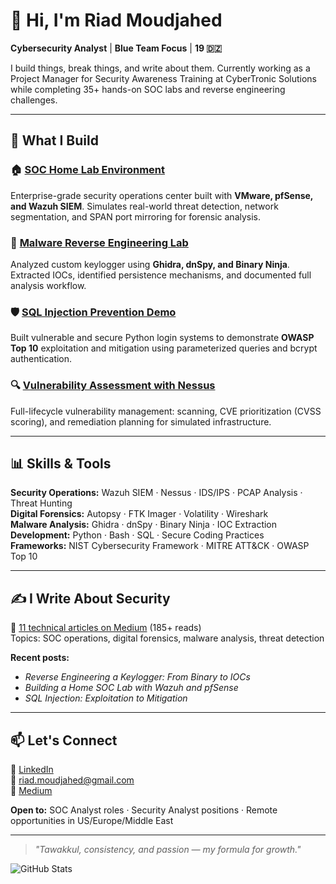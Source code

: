 # 👋 Hi, I'm Riad Moudjahed

**Cybersecurity Analyst** | **Blue Team Focus** | **19 🇩🇿**

I build things, break things, and write about them. Currently working as a Project Manager for Security Awareness Training at CyberTronic Solutions while completing 35+ hands-on SOC labs and reverse engineering challenges.

---

## 🔧 What I Build

### 🏠 [SOC Home Lab Environment](https://github.com/RiadMoudjahed/SOC-Analyst-Projects/blob/main/Networking/Network.md)
Enterprise-grade security operations center built with **VMware, pfSense, and Wazuh SIEM**. Simulates real-world threat detection, network segmentation, and SPAN port mirroring for forensic analysis.

### 🦠 [Malware Reverse Engineering Lab](https://github.com/RiadMoudjahed/Keylogger_MalwareAnalysis_Lab)
Analyzed custom keylogger using **Ghidra, dnSpy, and Binary Ninja**. Extracted IOCs, identified persistence mechanisms, and documented full analysis workflow.

### 🛡️ [SQL Injection Prevention Demo](https://github.com/RiadMoudjahed/SOC-Analyst-Projects/blob/main/Vulnerability%20Management/SQL%20Injection%20Prevention%20Demo.md)
Built vulnerable and secure Python login systems to demonstrate **OWASP Top 10** exploitation and mitigation using parameterized queries and bcrypt authentication.

### 🔍 [Vulnerability Assessment with Nessus](https://github.com/RiadMoudjahed/SOC-Analyst-Projects/blob/main/Vulnerability%20Management/Basic%20Vulnerability%20Analysis%20With%20Nessus.md)
Full-lifecycle vulnerability management: scanning, CVE prioritization (CVSS scoring), and remediation planning for simulated infrastructure.

---

## 📊 Skills & Tools

**Security Operations:** Wazuh SIEM · Nessus · IDS/IPS · PCAP Analysis · Threat Hunting  
**Digital Forensics:** Autopsy · FTK Imager · Volatility · Wireshark  
**Malware Analysis:** Ghidra · dnSpy · Binary Ninja · IOC Extraction  
**Development:** Python · Bash · SQL · Secure Coding Practices  
**Frameworks:** NIST Cybersecurity Framework · MITRE ATT&CK · OWASP Top 10

---

## ✍️ I Write About Security

📖 [11 technical articles on Medium](https://medium.com/@riadmouja47) (185+ reads)  
Topics: SOC operations, digital forensics, malware analysis, threat detection

**Recent posts:**
- *Reverse Engineering a Keylogger: From Binary to IOCs*
- *Building a Home SOC Lab with Wazuh and pfSense*
- *SQL Injection: Exploitation to Mitigation*

---

## 📫 Let's Connect

💼 [LinkedIn](https://www.linkedin.com/in/riad-moudjahed/)  
📧 riad.moudjahed@gmail.com  
📝 [Medium](https://medium.com/@riadmouja47)

**Open to:** SOC Analyst roles · Security Analyst positions · Remote opportunities in US/Europe/Middle East

---

> *"Tawakkul, consistency, and passion — my formula for growth."*

![GitHub Stats](https://github-readme-stats.vercel.app/api?username=RiadMoudjahed&show_icons=true&theme=radical)

